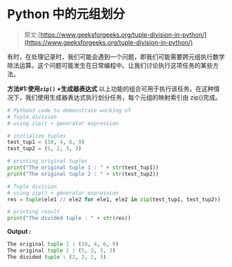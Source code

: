 # Python 中的元组划分

> 原文:[https://www.geeksforgeeks.org/tuple-division-in-python/](https://www.geeksforgeeks.org/tuple-division-in-python/)

有时，在处理记录时，我们可能会遇到一个问题，即我们可能需要跨元组执行数学除法运算。这个问题可能发生在日常编程中。让我们讨论执行这项任务的某些方法。

**方法#1:使用`zip()` +生成器表达式**
以上功能的组合可用于执行该任务。在这种情况下，我们使用生成器表达式执行划分任务，每个元组的映射索引由 zip()完成。

```py
# Python3 code to demonstrate working of 
# Tuple division
# using zip() + generator expression 

# initialize tuples 
test_tup1 = (10, 4, 6, 9) 
test_tup2 = (5, 2, 3, 3) 

# printing original tuples 
print("The original tuple 1 : " + str(test_tup1)) 
print("The original tuple 2 : " + str(test_tup2)) 

# Tuple division 
# using zip() + generator expression 
res = tuple(ele1 // ele2 for ele1, ele2 in zip(test_tup1, test_tup2)) 

# printing result 
print("The divided tuple : " + str(res)) 
```

**Output :**

```py
The original tuple 1 : (10, 4, 6, 9)
The original tuple 2 : (5, 2, 3, 3)
The divided tuple : (2, 2, 2, 3)

```